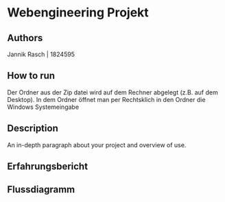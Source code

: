 # Webengineering Projekt


## Authors

Jannik Rasch | 1824595


## How to run

Der Ordner aus der Zip datei wird auf dem Rechner abgelegt (z.B. auf dem Desktop).
In dem Ordner öffnet man per Rechtsklich in den Ordner die Windows Systemeingabe


## Description

An in-depth paragraph about your project and overview of use.


## Erfahrungsbericht


## Flussdiagramm
